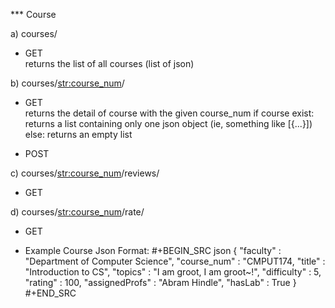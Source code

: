 *** Course

a) courses/
- GET   
    returns the list of all courses (list of json)

b) courses/<str:course_num>/
- GET   
    returns the detail of course with the given course_num
    if course exist:
        returns a list containing only one json object (ie, something like [{...}])
    else:
        returns an empty list

- POST

c) courses/<str:course_num>/reviews/
- GET

d) courses/<str:course_num>/rate/
- GET

- Example Course Json Format:
#+BEGIN_SRC json
{
"faculty" : "Department of Computer Science",
"course_num" : "CMPUT174,
"title" : "Introduction to CS",
"topics" : "I am groot, I am groot~!",
"difficulty" : 5,
"rating" : 100,
"assignedProfs" : "Abram Hindle",
"hasLab" : True
}
#+END_SRC
